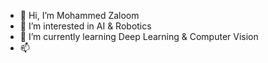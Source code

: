 - 👋 Hi, I’m Mohammed Zaloom
- 👀 I’m interested in AI & Robotics
- 🌱 I’m currently learning Deep Learning & Computer Vision
- 📫

<!---
mozaloom/mozaloom is a ✨ special ✨ repository because its `README.md` (this file) appears on your GitHub profile.
You can click the Preview link to take a look at your changes.
--->
